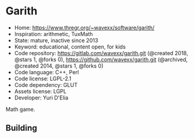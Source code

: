 # Garith

- Home: https://www.thregr.org/~wavexx/software/garith/
- Inspiration: arithmetic, TuxMath
- State: mature, inactive since 2013
- Keyword: educational, content open, for kids
- Code repository: https://gitlab.com/wavexx/garith.git (@created 2018, @stars 1, @forks 0), https://github.com/wavexx/garith.git (@archived, @created 2014, @stars 1, @forks 0)
- Code language: C++, Perl
- Code license: LGPL-2.1
- Code dependency: GLUT
- Assets license: LGPL
- Developer: Yuri D'Elia

Math game.

## Building
